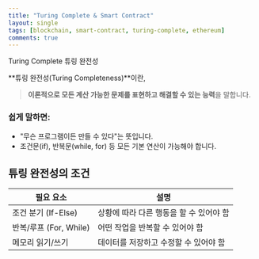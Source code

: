 ```yaml
---
title: "Turing Complete & Smart Contract" 
layout: single
tags: [blockchain, smart-contract, turing-complete, ethereum]
comments: true
---
```


Turing Complete
튜링 완전성

**튜링 완전성(Turing Completeness)**이란,  
> **이론적으로 모든 계산 가능한 문제를 표현하고 해결할 수 있는 능력**을 말합니다.

### 쉽게 말하면:
- "무슨 프로그램이든 만들 수 있다"는 뜻입니다.
- 조건문(if), 반복문(while, for) 등 모든 기본 연산이 가능해야 합니다.

## 튜링 완전성의 조건

| 필요 요소 | 설명 |
|-----------|------|
| 조건 분기 (If-Else) | 상황에 따라 다른 행동을 할 수 있어야 함 |
| 반복/루프 (For, While) | 어떤 작업을 반복할 수 있어야 함 |
| 메모리 읽기/쓰기 | 데이터를 저장하고 수정할 수 있어야 함 |
